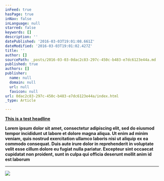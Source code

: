 ```yaml
---
inFeed: true
hasPage: true
inNav: false
inLanguage: null
starred: false
keywords: []
description: ''
datePublished: '2016-03-03T19:01:08.661Z'
dateModified: '2016-03-03T19:01:02.427Z'
title: ''
author: []
sourcePath: _posts/2016-03-03-0dac2c83-297c-450c-b483-e7dc6123e44a.md
published: true
authors: []
publisher:
  name: null
  domain: null
  url: null
  favicon: null
url: 0dac2c83-297c-450c-b483-e7dc6123e44a/index.html
_type: Article

---
```

**[This is a test headline][0]**

**Lorem ipsum dolor sit amet, consectetur adipiscing elit, sed do eiusmod tempor incididunt ut labore et dolore magna aliqua. Ut enim ad minim veniam, quis nostrud exercitation ullamco laboris nisi ut aliquip ex ea commodo consequat. Duis aute irure dolor in reprehenderit in voluptate velit esse cillum dolore eu fugiat nulla pariatur. Excepteur sint occaecat cupidatat non proident, sunt in culpa qui officia deserunt mollit anim id est laborum**

****
![](https://the-grid-user-content.s3-us-west-2.amazonaws.com/78ca2f81-d89b-4bad-9c18-8f8d8d659d1b.jpg)

[0]: null